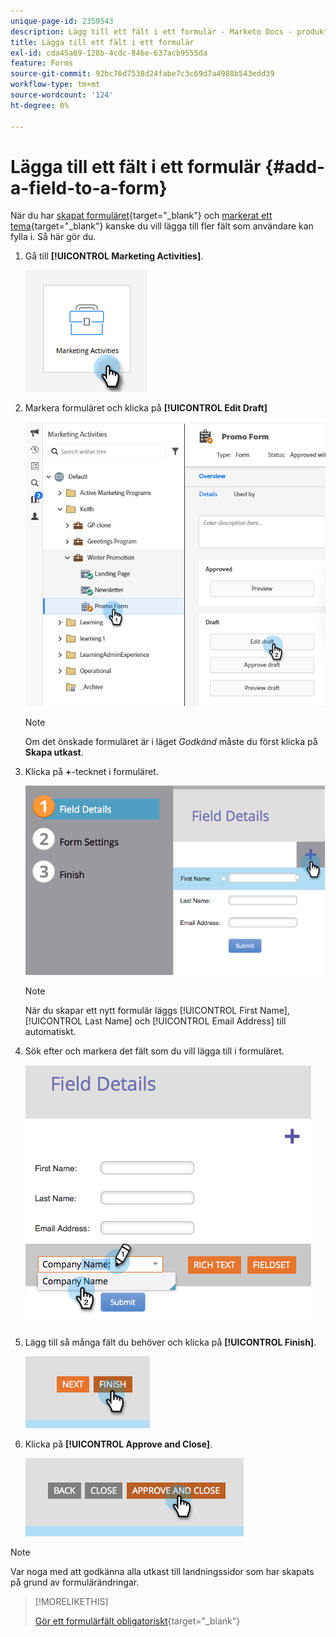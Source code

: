 ```yaml
---
unique-page-id: 2359543
description: Lägg till ett fält i ett formulär - Marketo Docs - produktdokumentation
title: Lägga till ett fält i ett formulär
exl-id: cda45a69-128b-4cdc-846e-637acb9555da
feature: Forms
source-git-commit: 92bc76d7538d24fabe7c3c69d7a4988b543edd39
workflow-type: tm+mt
source-wordcount: '124'
ht-degree: 0%

---
```


# Lägga till ett fält i ett formulär {#add-a-field-to-a-form}

När du har [skapat formuläret](/help/marketo/product-docs/demand-generation/forms/creating-a-form/create-a-form.md){target="_blank"} och [markerat ett tema](/help/marketo/product-docs/demand-generation/forms/creating-a-form/select-a-form-theme.md){target="_blank"} kanske du vill lägga till fler fält som användare kan fylla i. Så här gör du.

1. Gå till **[!UICONTROL Marketing Activities]**.

   ![](assets/add-a-field-to-a-form-1.png)

1. Markera formuläret och klicka på **[!UICONTROL Edit Draft]**

   ![](assets/add-a-field-to-a-form-2.png)

   >[!NOTE]
   >
   >Om det önskade formuläret är i läget _Godkänd_ måste du först klicka på **Skapa utkast**.

1. Klicka på **+**-tecknet i formuläret.

   ![](assets/add-a-field-to-a-form-3.png)

   >[!NOTE]
   >
   >När du skapar ett nytt formulär läggs [!UICONTROL First Name], [!UICONTROL Last Name] och [!UICONTROL Email Address] till automatiskt.

1. Sök efter och markera det fält som du vill lägga till i formuläret.

   ![](assets/add-a-field-to-a-form-4.png)

1. Lägg till så många fält du behöver och klicka på **[!UICONTROL Finish]**.

   ![](assets/add-a-field-to-a-form-5.png)

1. Klicka på **[!UICONTROL Approve and Close]**.

   ![](assets/add-a-field-to-a-form-6.png)

>[!NOTE]
>
>Var noga med att godkänna alla utkast till landningssidor som har skapats på grund av formulärändringar.

>[!MORELIKETHIS]
>
>[Gör ett formulärfält obligatoriskt](/help/marketo/product-docs/demand-generation/forms/creating-a-form/make-a-form-field-required.md){target="_blank"}
